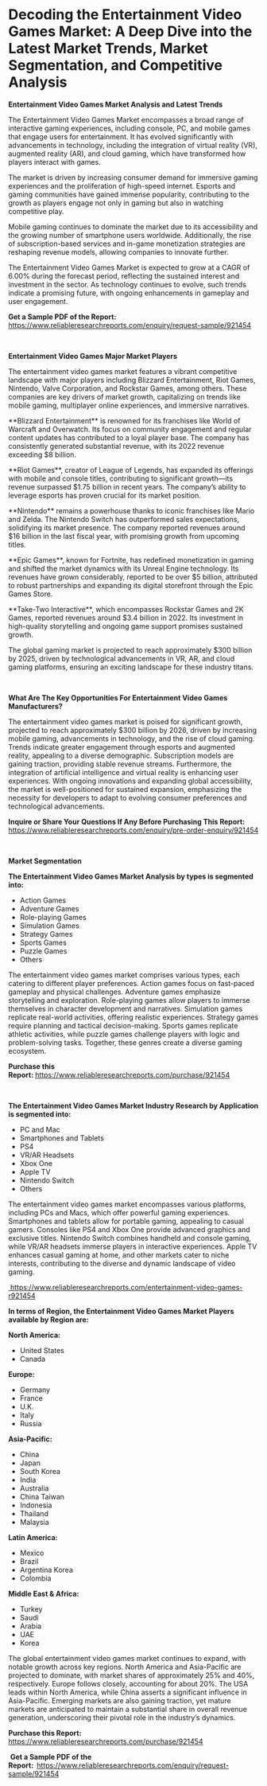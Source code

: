 <p><h1>Decoding the Entertainment Video Games Market: A Deep Dive into the Latest Market Trends, Market Segmentation, and Competitive Analysis</h1></p><p><strong>Entertainment Video Games Market Analysis and Latest Trends</strong></p>
<p><p>The Entertainment Video Games Market encompasses a broad range of interactive gaming experiences, including console, PC, and mobile games that engage users for entertainment. It has evolved significantly with advancements in technology, including the integration of virtual reality (VR), augmented reality (AR), and cloud gaming, which have transformed how players interact with games.</p><p>The market is driven by increasing consumer demand for immersive gaming experiences and the proliferation of high-speed internet. Esports and gaming communities have gained immense popularity, contributing to the growth as players engage not only in gaming but also in watching competitive play. </p><p>Mobile gaming continues to dominate the market due to its accessibility and the growing number of smartphone users worldwide. Additionally, the rise of subscription-based services and in-game monetization strategies are reshaping revenue models, allowing companies to innovate further. </p><p>The Entertainment Video Games Market is expected to grow at a CAGR of 6.00% during the forecast period, reflecting the sustained interest and investment in the sector. As technology continues to evolve, such trends indicate a promising future, with ongoing enhancements in gameplay and user engagement.</p></p>
<p><strong>Get a Sample PDF of the Report:&nbsp;</strong> <a href="https://www.reliableresearchreports.com/enquiry/request-sample/921454?utm_campaign=3500&utm_medium=2&utm_source=Github&utm_content=ia&utm_term=16042025&utm_id=entertainment-video-games">https://www.reliableresearchreports.com/enquiry/request-sample/921454</a></p>
<p>&nbsp;</p>
<p><strong>Entertainment Video Games Major Market Players</strong></p>
<p><p>The entertainment video games market features a vibrant competitive landscape with major players including Blizzard Entertainment, Riot Games, Nintendo, Valve Corporation, and Rockstar Games, among others. These companies are key drivers of market growth, capitalizing on trends like mobile gaming, multiplayer online experiences, and immersive narratives.</p><p>**Blizzard Entertainment** is renowned for its franchises like World of Warcraft and Overwatch. Its focus on community engagement and regular content updates has contributed to a loyal player base. The company has consistently generated substantial revenue, with its 2022 revenue exceeding $8 billion.</p><p>**Riot Games**, creator of League of Legends, has expanded its offerings with mobile and console titles, contributing to significant growth—its revenue surpassed $1.75 billion in recent years. The company’s ability to leverage esports has proven crucial for its market position.</p><p>**Nintendo** remains a powerhouse thanks to iconic franchises like Mario and Zelda. The Nintendo Switch has outperformed sales expectations, solidifying its market presence. The company reported revenues around $16 billion in the last fiscal year, with promising growth from upcoming titles.</p><p>**Epic Games**, known for Fortnite, has redefined monetization in gaming and shifted the market dynamics with its Unreal Engine technology. Its revenues have grown considerably, reported to be over $5 billion, attributed to robust partnerships and expanding its digital storefront through the Epic Games Store.</p><p>**Take-Two Interactive**, which encompasses Rockstar Games and 2K Games, reported revenues around $3.4 billion in 2022. Its investment in high-quality storytelling and ongoing game support promises sustained growth.</p><p>The global gaming market is projected to reach approximately $300 billion by 2025, driven by technological advancements in VR, AR, and cloud gaming platforms, ensuring an exciting landscape for these industry titans.</p></p>
<p>&nbsp;</p>
<p><strong>What Are The Key Opportunities For Entertainment Video Games Manufacturers?</strong></p>
<p><p>The entertainment video games market is poised for significant growth, projected to reach approximately $300 billion by 2026, driven by increasing mobile gaming, advancements in technology, and the rise of cloud gaming. Trends indicate greater engagement through esports and augmented reality, appealing to a diverse demographic. Subscription models are gaining traction, providing stable revenue streams. Furthermore, the integration of artificial intelligence and virtual reality is enhancing user experiences. With ongoing innovations and expanding global accessibility, the market is well-positioned for sustained expansion, emphasizing the necessity for developers to adapt to evolving consumer preferences and technological advancements.</p></p>
<p><strong>Inquire or Share Your Questions If Any Before Purchasing This Report:</strong> <a href="https://www.reliableresearchreports.com/enquiry/pre-order-enquiry/921454?utm_campaign=3500&utm_medium=2&utm_source=Github&utm_content=ia&utm_term=16042025&utm_id=entertainment-video-games">https://www.reliableresearchreports.com/enquiry/pre-order-enquiry/921454</a></p>
<p>&nbsp;</p>
<p><strong>Market Segmentation</strong></p>
<p><strong>The Entertainment Video Games Market Analysis by types is segmented into:</strong></p>
<p><ul><li>Action Games</li><li>Adventure Games</li><li>Role-playing Games</li><li>Simulation Games</li><li>Strategy Games</li><li>Sports Games</li><li>Puzzle Games</li><li>Others</li></ul></p>
<p><p>The entertainment video games market comprises various types, each catering to different player preferences. Action games focus on fast-paced gameplay and physical challenges. Adventure games emphasize storytelling and exploration. Role-playing games allow players to immerse themselves in character development and narratives. Simulation games replicate real-world activities, offering realistic experiences. Strategy games require planning and tactical decision-making. Sports games replicate athletic activities, while puzzle games challenge players with logic and problem-solving tasks. Together, these genres create a diverse gaming ecosystem.</p></p>
<p><strong>Purchase this Report:&nbsp;</strong><a href="https://www.reliableresearchreports.com/purchase/921454?utm_campaign=3500&utm_medium=2&utm_source=Github&utm_content=ia&utm_term=16042025&utm_id=entertainment-video-games">https://www.reliableresearchreports.com/purchase/921454</a></p>
<p>&nbsp;</p>
<p><strong>The Entertainment Video Games Market Industry Research by Application is segmented into:</strong></p>
<p><ul><li>PC and Mac</li><li>Smartphones and Tablets</li><li>PS4</li><li>VR/AR Headsets</li><li>Xbox One</li><li>Apple TV</li><li>Nintendo Switch</li><li>Others</li></ul></p>
<p><p>The entertainment video games market encompasses various platforms, including PCs and Macs, which offer powerful gaming experiences. Smartphones and tablets allow for portable gaming, appealing to casual gamers. Consoles like PS4 and Xbox One provide advanced graphics and exclusive titles. Nintendo Switch combines handheld and console gaming, while VR/AR headsets immerse players in interactive experiences. Apple TV enhances casual gaming at home, and other markets cater to niche interests, contributing to the diverse and dynamic landscape of video gaming.</p></p>
<p><a href="https://www.reliableresearchreports.com/entertainment-video-games-r921454?utm_campaign=3500&utm_medium=2&utm_source=Github&utm_content=ia&utm_term=16042025&utm_id=entertainment-video-games">&nbsp;https://www.reliableresearchreports.com/entertainment-video-games-r921454</a></p>
<p><strong>In terms of Region, the Entertainment Video Games Market Players available by Region are:</strong></p>
<p>
    <p> <strong> North America: </strong>
        <ul>
            <li>United States</li>
            <li>Canada</li>
        </ul>
        </p> 
    <p> <strong> Europe: </strong>
        <ul>
            <li>Germany</li>
            <li>France</li>
            <li>U.K.</li>
            <li>Italy</li>
            <li>Russia</li>
        </ul>
        </p> 
    <p> <strong> Asia-Pacific: </strong>
        <ul>
            <li>China</li>
            <li>Japan</li>
            <li>South Korea</li>
            <li>India</li>
            <li>Australia</li>
            <li>China Taiwan</li>
            <li>Indonesia</li>
            <li>Thailand</li>
            <li>Malaysia</li>
        </ul>
        </p> 
    <p> <strong> Latin America: </strong>
        <ul>
            <li>Mexico</li>
            <li>Brazil</li>
            <li>Argentina Korea</li>
            <li>Colombia</li>
        </ul>
        </p> 
    <p> <strong> Middle East & Africa: </strong>
        <ul>
            <li>Turkey</li>
            <li>Saudi</li>
            <li>Arabia</li>
            <li>UAE</li>
            <li>Korea</li>
        </ul>
    </p>
    </p>
<p><p>The global entertainment video games market continues to expand, with notable growth across key regions. North America and Asia-Pacific are projected to dominate, with market shares of approximately 25% and 40%, respectively. Europe follows closely, accounting for about 20%. The USA leads within North America, while China asserts a significant influence in Asia-Pacific. Emerging markets are also gaining traction, yet mature markets are anticipated to maintain a substantial share in overall revenue generation, underscoring their pivotal role in the industry’s dynamics.</p></p>
<p><strong>Purchase this Report: </strong><a href="https://www.reliableresearchreports.com/purchase/921454?utm_campaign=3500&utm_medium=2&utm_source=Github&utm_content=ia&utm_term=16042025&utm_id=entertainment-video-games">https://www.reliableresearchreports.com/purchase/921454</a></p>
<p>&nbsp;<strong>Get a Sample PDF of the Report:&nbsp;&nbsp;</strong><a href="https://www.reliableresearchreports.com/enquiry/request-sample/921454?utm_campaign=3500&utm_medium=2&utm_source=Github&utm_content=ia&utm_term=16042025&utm_id=entertainment-video-games">https://www.reliableresearchreports.com/enquiry/request-sample/921454</a></p>
<p><strong></strong></p>
<p><p></p><p></p><p></p></p>